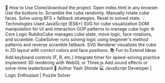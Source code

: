 🚀 How to Use
Clone/download the project.
Open index.html in any browser.
Use the buttons to:
Scramble the cube randomly.
Manually rotate cube faces.
Solve using BFS + fallback strategies.
Reset to solved state.
💡 Technologies Used
JavaScript (ES6+)
SVG for cube visualization
DOM manipulation for UI and interaction
OOP patterns to manage cube logic
⚙️ Core Logic
RubiksCube manages cube state, move logic, face rotations, and scramble.
CubeSolver runs solving logic using beginner's method patterns and reverse scramble fallback.
SVG Renderer visualizes the cube in 2D layout with correct colors and face positions.
📚 Fun to Extend Ideas
Add keyboard controls (F, R, etc.)
Integrate timer for speed-solving practice
Implement 3D rendering with WebGL or Three.js
Add sound effects or solve-time leaderboard
👤 Author
Yash Shinde
💻 JavaScript Developer | Logic Enthusiast | Puzzle Solver